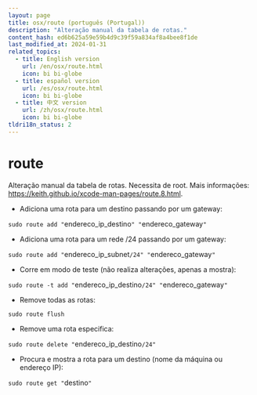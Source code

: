 ```yaml
---
layout: page
title: osx/route (português (Portugal))
description: "Alteração manual da tabela de rotas."
content_hash: ed6b625a59e59b4d9c39f59a834af8a4bee8f1de
last_modified_at: 2024-01-31
related_topics:
  - title: English version
    url: /en/osx/route.html
    icon: bi bi-globe
  - title: español version
    url: /es/osx/route.html
    icon: bi bi-globe
  - title: 中文 version
    url: /zh/osx/route.html
    icon: bi bi-globe
tldri18n_status: 2
---
```

# route

Alteração manual da tabela de rotas.
Necessita de root.
Mais informações: <https://keith.github.io/xcode-man-pages/route.8.html>.

- Adiciona uma rota para um destino passando por um gateway:

`sudo route add "`<span class="tldr-var badge badge-pill bg-dark-lm bg-white-dm text-white-lm text-dark-dm font-weight-bold">endereco_ip_destino</span>`" "`<span class="tldr-var badge badge-pill bg-dark-lm bg-white-dm text-white-lm text-dark-dm font-weight-bold">endereco_gateway</span>`"`

- Adiciona uma rota para um rede /24 passando por um gateway:

`sudo route add "`<span class="tldr-var badge badge-pill bg-dark-lm bg-white-dm text-white-lm text-dark-dm font-weight-bold">endereco_ip_subnet</span>`/24" "`<span class="tldr-var badge badge-pill bg-dark-lm bg-white-dm text-white-lm text-dark-dm font-weight-bold">endereco_gateway</span>`"`

- Corre em modo de teste (não realiza alterações, apenas a mostra):

`sudo route -t add "`<span class="tldr-var badge badge-pill bg-dark-lm bg-white-dm text-white-lm text-dark-dm font-weight-bold">endereco_ip_destino</span>`/24" "`<span class="tldr-var badge badge-pill bg-dark-lm bg-white-dm text-white-lm text-dark-dm font-weight-bold">endereco_gateway</span>`"`

- Remove todas as rotas:

`sudo route flush`

- Remove uma rota especifica:

`sudo route delete "`<span class="tldr-var badge badge-pill bg-dark-lm bg-white-dm text-white-lm text-dark-dm font-weight-bold">endereco_ip_destino</span>`/24"`

- Procura e mostra a rota para um destino (nome da máquina ou endereço IP):

`sudo route get "`<span class="tldr-var badge badge-pill bg-dark-lm bg-white-dm text-white-lm text-dark-dm font-weight-bold">destino</span>`"`
